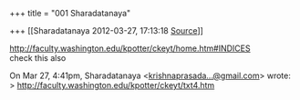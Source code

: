 +++
title = "001 Sharadatanaya"

+++
[[Sharadatanaya	2012-03-27, 17:13:18 [Source](https://groups.google.com/g/bvparishat/c/0txz5_ApGxc)]]



<http://faculty.washington.edu/kpotter/ckeyt/home.htm#INDICES>  
check this also  
  
On Mar 27, 4:41pm, Sharadatanaya \<[krishnaprasada...@gmail.com]()\> wrote:  
\> <http://faculty.washington.edu/kpotter/ckeyt/txt4.htm>

